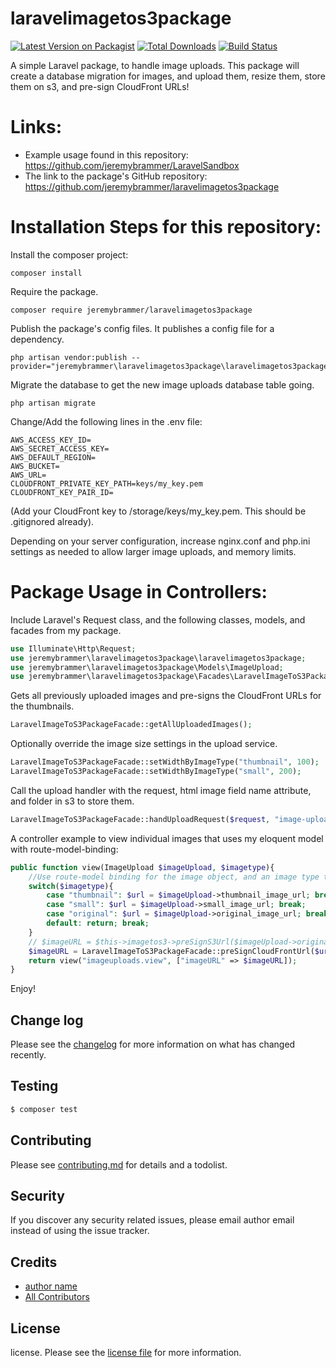 # laravelimagetos3package

[![Latest Version on Packagist][ico-version]][link-packagist]
[![Total Downloads][ico-downloads]][link-downloads]
[![Build Status][ico-travis]][link-travis]
<!-- [![StyleCI][ico-styleci]][link-styleci] -->
<!-- This is where your description should go. Take a look at [contributing.md](contributing.md) to see a to do list. -->

A simple Laravel package, to handle image uploads.  This package will create a database migration for images, and upload them, resize them, store them on s3, and pre-sign CloudFront URLs!

# Links:

- Example usage found in this repository: https://github.com/jeremybrammer/LaravelSandbox
- The link to the package's GitHub repository: https://github.com/jeremybrammer/laravelimagetos3package

# Installation Steps for this repository:

Install the composer project:
```console
composer install
```

Require the package.
```console
composer require jeremybrammer/laravelimagetos3package
```

Publish the package's config files. It publishes a config file for a dependency.
```console
php artisan vendor:publish --provider="jeremybrammer\laravelimagetos3package\laravelimagetos3packageServiceProvider"
```

Migrate the database to get the new image uploads database table going.
```console
php artisan migrate
```

Change/Add the following lines in the .env file:
```
AWS_ACCESS_KEY_ID=
AWS_SECRET_ACCESS_KEY=
AWS_DEFAULT_REGION=
AWS_BUCKET=
AWS_URL=
CLOUDFRONT_PRIVATE_KEY_PATH=keys/my_key.pem
CLOUDFRONT_KEY_PAIR_ID=
```

(Add your CloudFront key to /storage/keys/my_key.pem.  This should be .gitignored already).

Depending on your server configuration, increase nginx.conf and php.ini settings as needed to allow larger image uploads, and memory limits.

# Package Usage in Controllers:

Include Laravel's Request class, and the following classes, models, and facades from my package.
``` php
use Illuminate\Http\Request;
use jeremybrammer\laravelimagetos3package\laravelimagetos3package;
use jeremybrammer\laravelimagetos3package\Models\ImageUpload;
use jeremybrammer\laravelimagetos3package\Facades\LaravelImageToS3PackageFacade;
```

Gets all previously uploaded images and pre-signs the CloudFront URLs for the thumbnails.
``` php
LaravelImageToS3PackageFacade::getAllUploadedImages(); 
```

Optionally override the image size settings in the upload service.
``` php
LaravelImageToS3PackageFacade::setWidthByImageType("thumbnail", 100);
LaravelImageToS3PackageFacade::setWidthByImageType("small", 200);
```

Call the upload handler with the request, html image field name attribute, and folder in s3 to store them.
``` php
LaravelImageToS3PackageFacade::handUploadRequest($request, "image-upload-field", "victorycto/images");
```

A controller example to view individual images that uses my eloquent model with route-model-binding:
``` php
public function view(ImageUpload $imageUpload, $imagetype){
    //Use route-model binding for the image object, and an image type to get the proper size.
    switch($imagetype){
        case "thumbnail": $url = $imageUpload->thumbnail_image_url; break;
        case "small": $url = $imageUpload->small_image_url; break;
        case "original": $url = $imageUpload->original_image_url; break;
        default: return; break;
    }
    // $imageURL = $this->imagetos3->preSignS3Url($imageUpload->original_image_url); //Sign s3 URL.
    $imageURL = LaravelImageToS3PackageFacade::preSignCloudFrontUrl($url); //Sign CloudFront URL.
    return view("imageuploads.view", ["imageURL" => $imageURL]);
}
```

Enjoy!

## Change log

Please see the [changelog](changelog.md) for more information on what has changed recently.

## Testing

``` bash
$ composer test
```

## Contributing

Please see [contributing.md](contributing.md) for details and a todolist.

## Security

If you discover any security related issues, please email author email instead of using the issue tracker.

## Credits

- [author name][link-author]
- [All Contributors][link-contributors]

## License

license. Please see the [license file](license.md) for more information.

[ico-version]: https://img.shields.io/packagist/v/jeremybrammer/laravelimagetos3package.svg?style=flat-square
[ico-downloads]: https://img.shields.io/packagist/dt/jeremybrammer/laravelimagetos3package.svg?style=flat-square
[ico-travis]: https://img.shields.io/travis/jeremybrammer/laravelimagetos3package/master.svg?style=flat-square
[ico-styleci]: https://styleci.io/repos/12345678/shield

[link-packagist]: https://packagist.org/packages/jeremybrammer/laravelimagetos3package
[link-downloads]: https://packagist.org/packages/jeremybrammer/laravelimagetos3package
[link-travis]: https://travis-ci.org/jeremybrammer/laravelimagetos3package
[link-styleci]: https://styleci.io/repos/12345678
[link-author]: https://github.com/jeremybrammer
[link-contributors]: ../../contributors

